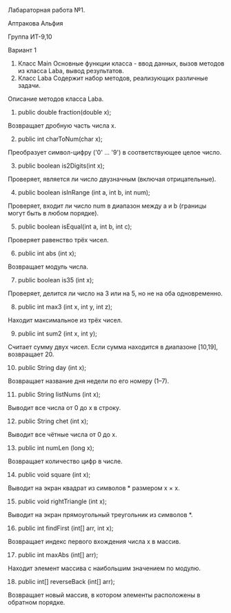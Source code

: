 Лабараторная работа №1.

Аптракова Альфия

Группа ИТ-9,10

Вариант 1

1. Класс Main
Основные функции класса - ввод данных, вызов методов из класса Laba, вывод результатов.
2. Класс Laba
Содержит набор методов, реализующих различные задачи.

Описание методов класса Laba.
1) public double fraction(double x);

Возвращает дробную часть числа x.

2) public int charToNum(char x);

Преобразует символ-цифру ('0' … '9') в соответствующее целое число.

3) public boolean is2Digits(int x);

Проверяет, является ли число двузначным (включая отрицательные).

4) public boolean isInRange (int a, int b, int num);

Проверяет, входит ли число num в диапазон между a и b (границы могут быть в любом порядке).

5) public boolean isEqual(int a, int b, int c);

Проверяет равенство трёх чисел.

6) public int abs (int x);

Возвращает модуль числа.

7) public boolean is35 (int x);

Проверяет, делится ли число на 3 или на 5, но не на оба одновременно.

8) public int max3 (int x, int y, int z);

Находит максимальное из трёх чисел.

9) public int sum2 (int x, int y);

Считает сумму двух чисел. Если сумма находится в диапазоне [10,19], возвращает 20.

10) public String day (int x);

Возвращает название дня недели по его номеру (1–7).

11) public String listNums (int x);

Выводит все числа от 0 до x в строку.

12) public String chet (int x);

Выводит все чётные числа от 0 до x.

13) public int numLen (long x);

Возвращает количество цифр в числе.

14)  public void square (int x);

Выводит на экран квадрат из символов * размером x × x.

15)  public void rightTriangle (int x);

Выводит на экран прямоугольный треугольник из символов *.

16)  public int findFirst (int[] arr, int x);

Возвращает индекс первого вхождения числа x в массив.

17)  public int maxAbs (int[] arr);

Находит элемент массива с наибольшим значением по модулю.

18)  public int[] reverseBack (int[] arr);

Возвращает новый массив, в котором элементы расположены в обратном порядке.
